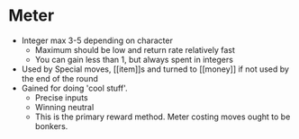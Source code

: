 # Meter
- Integer max 3-5 depending on character
  - Maximum should be low and return rate relatively fast
  - You can gain less than 1, but always spent in integers
- Used by Special moves, [[item]]s and turned to [[money]] if not used by the end of the round
- Gained for doing 'cool stuff'.
	- Precise inputs
	- Winning neutral
	- This is the primary reward method. Meter costing moves ought to be bonkers.
